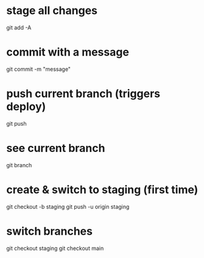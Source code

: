# stage all changes
git add -A
# commit with a message
git commit -m "message"
# push current branch (triggers deploy)
git push

# see current branch
git branch

# create & switch to staging (first time)
git checkout -b staging
git push -u origin staging

# switch branches
git checkout staging
git checkout main
